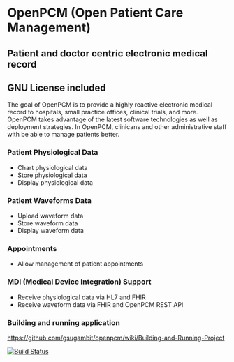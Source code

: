 # OpenPCM (Open Patient Care Management)
## Patient and doctor centric electronic medical record
## GNU License included

The goal of OpenPCM is to provide a highly reactive electronic medical record to hospitals, small practice offices, clinical trials, and more. OpenPCM takes advantage of the latest software technologies as well as deployment strategies. In OpenPCM, clinicans and other administrative staff with be able to manage patients better.  

### Patient Physiological Data
- Chart physiological data 
- Store physiological data
- Display physiological data

### Patient Waveforms Data
- Upload waveform data
- Store waveform data
- Display waveform data

### Appointments
- Allow management of patient appointments

### MDI (Medical Device Integration) Support
- Receive physiological data via HL7 and FHIR
- Receive waveform data via FHIR and OpenPCM REST API

### Building and running application
https://github.com/gsugambit/openpcm/wiki/Building-and-Running-Project

[![Build Status](http://98.192.146.97:9091/job/OpenPCM_MASTER/lastBuild/buildStatus)](http://98.192.146.97:9091/job/OpenPCM_MASTER/lastBuild/)

